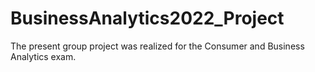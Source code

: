 # BusinessAnalytics2022_Project

The present group project was realized for the Consumer and Business Analytics exam.
